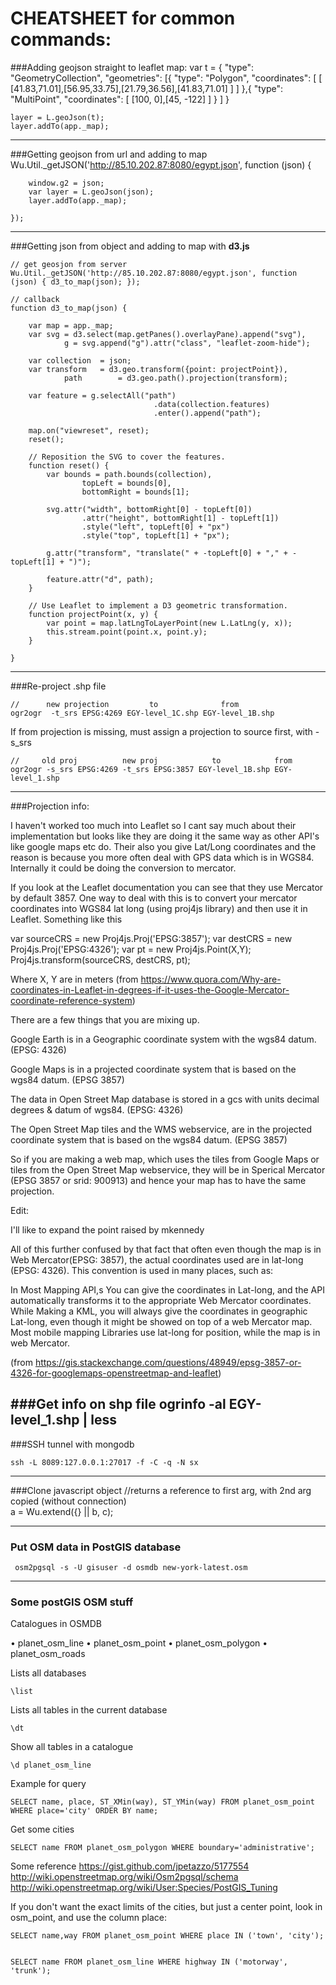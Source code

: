 CHEATSHEET for common commands:
===============================

###Adding geojson straight to leaflet map:
	var t = {
		"type": "GeometryCollection",
		"geometries": [{
			"type": "Polygon",
			"coordinates": [
				[ [41.83,71.01],[56.95,33.75],[21.79,36.56],[41.83,71.01] ]
			]
			},{
				"type": "MultiPoint",
				"coordinates": [ [100, 0],[45, -122] ]
			}
		]
	}

	layer = L.geoJson(t);
	layer.addTo(app._map);

-----------------------------------------



###Getting geojson from url and adding to map
	Wu.Util._getJSON('http://85.10.202.87:8080/egypt.json', function (json) { 

		window.g2 = json;
		var layer = L.geoJson(json);
		layer.addTo(app._map);

	});


------------------------------------------



###Getting json from object and adding to map with **d3.js**

	// get geosjon from server
	Wu.Util._getJSON('http://85.10.202.87:8080/egypt.json', function (json) { d3_to_map(json); }); 

	// callback
	function d3_to_map(json) {

		var map = app._map;
		var svg = d3.select(map.getPanes().overlayPane).append("svg"),
				g = svg.append("g").attr("class", "leaflet-zoom-hide");

		var collection  = json;
		var transform   = d3.geo.transform({point: projectPoint}),
				path        = d3.geo.path().projection(transform);

		var feature = g.selectAll("path")
									.data(collection.features)
									.enter().append("path");

		map.on("viewreset", reset);
		reset();

		// Reposition the SVG to cover the features.
		function reset() {
			var bounds = path.bounds(collection),
					topLeft = bounds[0],
					bottomRight = bounds[1];

			svg.attr("width", bottomRight[0] - topLeft[0])
					.attr("height", bottomRight[1] - topLeft[1])
					.style("left", topLeft[0] + "px")
					.style("top", topLeft[1] + "px");

			g.attr("transform", "translate(" + -topLeft[0] + "," + -topLeft[1] + ")");

			feature.attr("d", path);
		}

		// Use Leaflet to implement a D3 geometric transformation.
		function projectPoint(x, y) {
			var point = map.latLngToLayerPoint(new L.LatLng(y, x));
			this.stream.point(point.x, point.y);
		}

	}
--------------------------------------------------------------



###Re-project .shp file

	//		new projection         to              from
	ogr2ogr  -t_srs EPSG:4269 EGY-level_1C.shp EGY-level_1B.shp

If from projection is missing, must assign a projection to source first, with -s_srs

	// 	   old proj          new proj            to            from
	ogr2ogr -s_srs EPSG:4269 -t_srs EPSG:3857 EGY-level_1B.shp EGY-level_1.shp

--------------------------------------------------------------


###Projection info:

I haven't worked too much into Leaflet so I cant say much about their implementation but looks like they are doing it the same way as other API's like google maps etc do. Their also you give Lat/Long coordinates and the reason is because you more often deal with GPS data which is in WGS84. Internally it could be doing the conversion to mercator.

If you look at the Leaflet documentation you can see that they use Mercator by default 3857. One way to deal with this is to convert your mercator coordinates into WGS84 lat long (using  proj4js library) and then use it in Leaflet. Something like this

var sourceCRS = new Proj4js.Proj('EPSG:3857'); 
var destCRS = new Proj4js.Proj('EPSG:4326'); 
var pt = new Proj4js.Point(X,Y);
Proj4js.transform(sourceCRS, destCRS, pt);

Where X, Y are in meters
(from https://www.quora.com/Why-are-coordinates-in-Leaflet-in-degrees-if-it-uses-the-Google-Mercator-coordinate-reference-system)






There are a few things that you are mixing up.

Google Earth is in a Geographic coordinate system with the wgs84 datum. (EPSG: 4326)

Google Maps is in a projected coordinate system that is based on the wgs84 datum. (EPSG 3857)

The data in Open Street Map database is stored in a gcs with units decimal degrees & datum of wgs84. (EPSG: 4326)

The Open Street Map tiles and the WMS webservice, are in the projected coordinate system that is based on the wgs84 datum. (EPSG 3857)

So if you are making a web map, which uses the tiles from Google Maps or tiles from the Open Street Map webservice, they will be in Sperical Mercator (EPSG 3857 or srid: 900913) and hence your map has to have the same projection.

Edit:

I'll like to expand the point raised by mkennedy

All of this further confused by that fact that often even though the map is in Web Mercator(EPSG: 3857), the actual coordinates used are in lat-long (EPSG: 4326). This convention is used in many places, such as:

In Most Mapping API,s You can give the coordinates in Lat-long, and the API automatically transforms it to the appropriate Web Mercator coordinates.
While Making a KML, you will always give the coordinates in geographic Lat-long, even though it might be showed on top of a web Mercator map.
Most mobile mapping Libraries use lat-long for position, while the map is in web Mercator.

(from https://gis.stackexchange.com/questions/48949/epsg-3857-or-4326-for-googlemaps-openstreetmap-and-leaflet)



###Get info on shp file 
	ogrinfo -al EGY-level_1.shp | less
---------------------------------------------------------------


###SSH tunnel with mongodb

	ssh -L 8089:127.0.0.1:27017 -f -C -q -N sx 
------------------------

###Clone javascript object
	//returns a reference to first arg, with 2nd arg copied (without connection)  
	a = Wu.extend({} || b, c);


------------------------------

### Put OSM data in PostGIS database

     osm2pgsql -s -U gisuser -d osmdb new-york-latest.osm
     
     
-------------------------------------

### Some postGIS OSM stuff

Catalogues in OSMDB

• planet_osm_line
• planet_osm_point
• planet_osm_polygon
• planet_osm_roads

Lists all databases

    \list


Lists all tables in the current database

    \dt

Show all tables in a catalogue

    \d planet_osm_line



Example for query
    
    SELECT name, place, ST_XMin(way), ST_YMin(way) FROM planet_osm_point WHERE place='city' ORDER BY name;
    
Get some cities
    
    SELECT name FROM planet_osm_polygon WHERE boundary='administrative';



Some reference
https://gist.github.com/jpetazzo/5177554    
http://wiki.openstreetmap.org/wiki/Osm2pgsql/schema
http://wiki.openstreetmap.org/wiki/User:Species/PostGIS_Tuning


If you don't want the exact limits of the cities, but just a center point, look in osm_point, and use the column place:

    SELECT name,way FROM planet_osm_point WHERE place IN ('town', 'city');


    SELECT name FROM planet_osm_line WHERE highway IN ('motorway', 'trunk');
